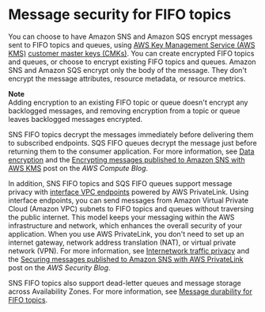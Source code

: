 # Message security for FIFO topics<a name="fifo-message-security"></a>

You can choose to have Amazon SNS and Amazon SQS encrypt messages sent to FIFO topics and queues, using [AWS Key Management Service \(AWS KMS\)](https://aws.amazon.com/kms/) [customer master keys \(CMKs\)](https://docs.aws.amazon.com/kms/latest/developerguide/concepts.html#master_keys)\. You can create encrypted FIFO topics and queues, or choose to encrypt existing FIFO topics and queues\. Amazon SNS and Amazon SQS encrypt only the body of the message\. They don't encrypt the message attributes, resource metadata, or resource metrics\.

**Note**  
Adding encryption to an existing FIFO topic or queue doesn't encrypt any backlogged messages, and removing encryption from a topic or queue leaves backlogged messages encrypted\.

SNS FIFO topics decrypt the messages immediately before delivering them to subscribed endpoints\. SQS FIFO queues decrypt the message just before returning them to the consumer application\. For more information, see [Data encryption](sns-data-encryption.md) and the [ Encrypting messages published to Amazon SNS with AWS KMS](https://aws.amazon.com/blogs/compute/encrypting-messages-published-to-amazon-sns-with-aws-kms/) post on the *AWS Compute Blog*\.

In addition, SNS FIFO topics and SQS FIFO queues support message privacy with [interface VPC endpoints](https://docs.aws.amazon.com/vpc/latest/userguide/vpce-interface.html) powered by AWS PrivateLink\. Using interface endpoints, you can send messages from Amazon Virtual Private Cloud \(Amazon VPC\) subnets to FIFO topics and queues without traversing the public internet\. This model keeps your messaging within the AWS infrastructure and network, which enhances the overall security of your application\. When you use AWS PrivateLink, you don't need to set up an internet gateway, network address translation \(NAT\), or virtual private network \(VPN\)\. For more information, see [Internetwork traffic privacy](sns-internetwork-traffic-privacy.md) and the [Securing messages published to Amazon SNS with AWS PrivateLink](https://aws.amazon.com/blogs/security/securing-messages-published-to-amazon-sns-with-aws-privatelink) post on the *AWS Security Blog*\.

SNS FIFO topics also support dead\-letter queues and message storage across Availability Zones\. For more information, see [Message durability for FIFO topics](fifo-message-durability.md)\.